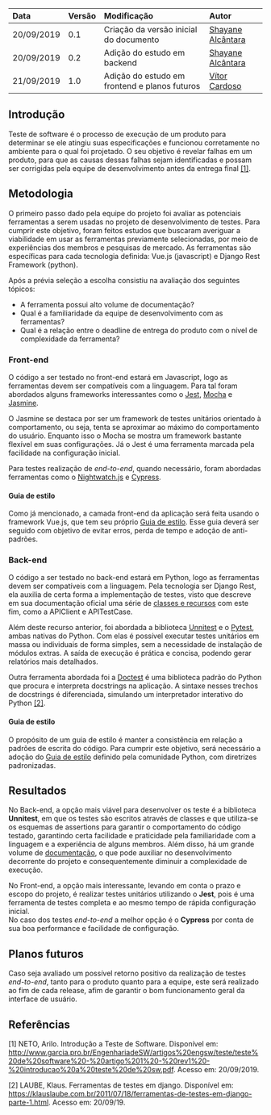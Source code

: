 | Data   | Versão | Modificação  | Autor  |
| :- | :- | :- | :- |
| 20/09/2019 | 0.1 | Criação da versão inicial do documento | [Shayane Alcântara](https://github.com/shayanealcantara)|
| 20/09/2019 | 0.2 | Adição do estudo em backend | [Shayane Alcântara](https://github.com/shayanealcantara)|
| 21/09/2019 | 1.0 | Adição do estudo em frontend e planos futuros | [Vítor Cardoso](https://github.com/vitorcx)|


## Introdução
Teste de software é o processo de execução de um produto para determinar se ele atingiu suas especificações e funcionou corretamente no ambiente para o qual foi projetado. O seu objetivo é revelar falhas em um produto, para que as causas dessas  falhas sejam identificadas e possam ser corrigidas pela equipe de desenvolvimento antes da entrega final [[1]](#referencias). 

## Metodologia

O primeiro passo dado pela equipe do projeto foi avaliar as potenciais ferramentas a serem usadas no projeto de desenvolvimento de testes. Para cumprir este objetivo, foram feitos estudos que buscaram averiguar a viabilidade em usar as ferramentas previamente selecionadas, por meio de experiências dos membros e pesquisas de mercado. As ferramentas são específicas para cada tecnologia definida: Vue.js (javascript) e Django Rest Framework (python).

Após a prévia seleção a escolha consistiu na avaliação dos seguintes tópicos:
- A ferramenta possui alto volume de documentação?
- Qual é a familiaridade da equipe de desenvolvimento com as ferramentas?
- Qual é a relação entre o deadline de entrega do produto com o nível de complexidade da ferramenta?

### Front-end

O código a ser testado no front-end estará em Javascript, logo as ferramentas devem ser compatíveis com a linguagem. Para tal foram abordados alguns frameworks interessantes como o [Jest](https://jestjs.io), [Mocha](https://mochajs.org) e [Jasmine](https://jasmine.github.io).

O Jasmine se destaca por ser um framework de testes unitários orientado à comportamento, ou seja, tenta se aproximar ao máximo do comportamento do usuário. Enquanto isso o Mocha se mostra um framework bastante flexível em suas configurações. Já o Jest é uma ferramenta marcada pela facilidade na configuração inicial.

Para testes realização de *end-to-end*, quando necessário, foram abordadas ferramentas como o [Nightwatch.js](https://nightwatchjs.org) e [Cypress](https://www.cypress.io).

#### Guia de estilo

Como já mencionado, a camada front-end da aplicação será feita usando o framework Vue.js, que tem seu próprio [Guia de estilo](https://vuejs.org/v2/style-guide/). Esse guia deverá ser seguido com objetivo de evitar erros, perda de tempo e adoção de anti-padrões.

### Back-end

O código a ser testado no back-end estará em Python, logo as ferramentas devem ser compatíveis com a linguagem. Pela tecnologia ser Django Rest, ela auxilia de certa forma a implementação de testes, visto que descreve em sua documentação oficial uma série de [classes e recursos](https://www.django-rest-framework.org/api-guide/testing/#testing) com este fim, como a APIClient e APITestCase.  

Além deste recurso anterior, foi abordada a biblioteca [Unnitest](https://docs.python.org/3/library/unittest.html#module-unittest) e o [Pytest](https://docs.pytest.org/en/latest/), ambas nativas do Python. Com elas é possível executar testes unitários em massa ou individuais de forma simples, sem a necessidade de instalação de módulos extras. A saída de execução é prática e concisa, podendo gerar relatórios mais detalhados. 

Outra ferramenta abordada foi a [Doctest](https://wiki.python.org.br/DocTest) é uma biblioteca padrão do Python que procura e interpreta docstrings na aplicação. A sintaxe nesses trechos de docstrings é diferenciada, simulando um interpretador interativo do Python [[2]](https://klauslaube.com.br/2011/07/18/ferramentas-de-testes-em-django-parte-1.html).

#### Guia de estilo

O propósito de um guia de estilo é manter a consistência em relação a padrões de escrita do código. Para cumprir este objetivo, será necessário a adoção do [Guia de estilo](https://wiki.python.org.br/GuiaDeEstilo) definido pela comunidade Python, com diretrizes padronizadas.

## Resultados

No Back-end, a opção mais viável para desenvolver os teste é a biblioteca **Unnitest**, em que os testes são escritos através de classes e que utiliza-se os esquemas de assertions para garantir o comportamento do código testado, garantindo certa facilidade e praticidade pela familiaridade com a linguagem e a experiência de alguns membros. Além disso, há um grande volume de [documentação](https://django-portuguese.readthedocs.io/en/1.0/topics/testing.html), o que pode auxiliar no desenvolvimento decorrente do projeto e consequentemente diminuir a complexidade de execução.

No Front-end, a opção mais interessante, levando em conta o prazo e escopo do projeto, é realizar testes unitários utilizando o **Jest**, pois é uma ferramenta de testes completa e ao mesmo tempo de rápida configuração inicial.  
No caso dos testes *end-to-end* a melhor opção é o **Cypress** por conta de sua boa performance e facilidade de configuração.

## Planos futuros

Caso seja avaliado um possível retorno positivo da realização de testes *end-to-end*, tanto para o produto quanto para a equipe, este será realizado ao fim de cada release, afim de garantir o bom funcionamento geral da interface de usuário.

## Referências

[1] NETO, Arilo. Introdução a Teste de Software. Disponível em: <http://www.garcia.pro.br/EngenhariadeSW/artigos%20engsw/teste/teste%20de%20software%20-%20artigo%201%20-%20rev1%20-%20introducao%20a%20teste%20de%20sw.pdf>. Acesso em: 20/09/2019.
  
[2] LAUBE, Klaus. Ferramentas de testes em django. Disponível em: <https://klauslaube.com.br/2011/07/18/ferramentas-de-testes-em-django-parte-1.html>. Acesso em: 20/09/19.